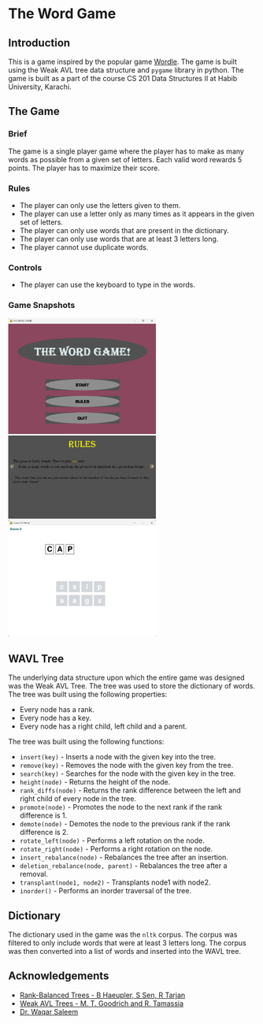 # The Word Game

## Introduction
This is a game inspired by the popular game [Wordle](https://www.nytimes.com/games/wordle/index.html). The game is built using the Weak AVL tree data structure and `pygame` library in python. The game is built as a part of the course CS 201 Data Structures II at Habib University, Karachi.

## The Game
### Brief
The game is a single player game where the player has to make as many words as possible from a given set of letters. Each valid word rewards 5 points. The player has to maximize their score.

### Rules
- The player can only use the letters given to them.
- The player can use a letter only as many times as it appears in the given set of letters.
- The player can only use words that are present in the dictionary.
- The player can only use words that are at least 3 letters long.
- The player cannot use duplicate words.

### Controls
- The player can use the keyboard to type in the words.

### Game Snapshots
<img src="src/images/menu.png" alt="drawing" width="300"/>

<img src="src/assets/Rules.png" alt="drawing" width="300"/>

<img src="src/images/game.png" alt="drawing" width="300"/>

## WAVL Tree
The underlying data structure upon which the entire game was designed was the Weak AVL Tree. The tree was used to store the dictionary of words. The tree was built using the following properties:
- Every node has a rank.
- Every node has a key.
- Every node has a right child, left child and a parent.

The tree was built using the following functions:
- `insert(key)` - Inserts a node with the given key into the tree.
- `remove(key)` - Removes the node with the given key from the tree.
- `search(key)` - Searches for the node with the given key in the tree.
- `height(node)` - Returns the height of the node.
- `rank_diffs(node)` - Returns the rank difference between the left and right child of every node in the tree.
- `promote(node)` - Promotes the node to the next rank if the rank difference is 1.
- `demote(node)` - Demotes the node to the previous rank if the rank difference is 2.
- `rotate_left(node)` - Performs a left rotation on the node.
- `rotate_right(node)` - Performs a right rotation on the node.
- `insert_rebalance(node)` - Rebalances the tree after an insertion.
- `deletion_rebalance(node, parent)` - Rebalances the tree after a removal.
- `transplant(node1, node2)` - Transplants node1 with node2.
- `inorder()` - Performs an inorder traversal of the tree.

## Dictionary
The dictionary used in the game was the `nltk` corpus. The corpus was filtered to only include words that were at least 3 letters long. The corpus was then converted into a list of words and inserted into the WAVL tree.

## Acknowledgements

- [Rank-Balanced Trees - B Haeupler, S Sen, R Tarjan](https://link.springer.com/chapter/10.1007/978-3-642-03367-4_31)
- [Weak AVL Trees - M. T. Goodrich and R. Tamassia](https://ics.uci.edu/~goodrich/teach/cs165/notes/WeakAVLTrees.pdf)
- [Dr. Waqar Saleem](https://github.com/waqarsaleem)